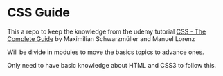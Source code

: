 # CSS Guide

This a repo to keep the knowledge from the udemy tutorial [CSS - The Complete Guide](https://www.udemy.com/css-the-complete-guide-incl-flexbox-grid-sass/) by Maximilian Schwarzmüller and Manuel Lorenz

Will be divide in modules to move the basics topics to advance ones. 

Only need to have basic knowledge about HTML and CSS3 to follow this.